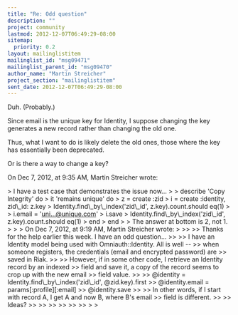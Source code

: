 ```yaml
---
title: "Re: Odd question"
description: ""
project: community
lastmod: 2012-12-07T06:49:29-08:00
sitemap:
  priority: 0.2
layout: mailinglistitem
mailinglist_id: "msg09471"
mailinglist_parent_id: "msg09470"
author_name: "Martin Streicher"
project_section: "mailinglistitem"
sent_date: 2012-12-07T06:49:29-08:00
---
```


Duh. (Probably.)

Since email is the unique key for Identity, I suppose changing the key 
generates a new record rather than changing the old one. 

Thus, what I want to do is likely delete the old ones, those where the key has 
essentially been deprecated. 

Or is there a way to change a key?


On Dec 7, 2012, at 9:35 AM, Martin Streicher wrote:

&gt; I have a test case that demonstrates the issue now...
&gt; 
&gt; describe 'Copy Integrity' do
&gt; it 'remains unique' do
&gt; z = create :zid
&gt; i = create :identity, zid\\_id: z.key
&gt; Identity.find\\_by\\_index('zid\\_id', z.key).count.should eq(1)
&gt; 
&gt; i.email = 'uni...@unique.com'
&gt; i.save
&gt; Identity.find\\_by\\_index('zid\\_id', z.key).count.should eq(1)
&gt; end
&gt; end
&gt; 
&gt; The answer at bottom is 2, not 1. 
&gt; 
&gt; 
&gt; On Dec 7, 2012, at 9:19 AM, Martin Streicher wrote:
&gt; 
&gt;&gt; 
&gt;&gt; Thanks for the help earlier this week. I have an odd question...
&gt;&gt; 
&gt;&gt; I have an Identity model being used with Omniauth::Identity. All is well -- 
&gt;&gt; when someone registers, the credentials (email and encrypted password) are 
&gt;&gt; saved in Riak. 
&gt;&gt; 
&gt;&gt; However, if in some other code, I retrieve an Identity record by an indexed 
&gt;&gt; field and save it, a copy of the record seems to crop up with the new email 
&gt;&gt; field value.
&gt;&gt; 
&gt;&gt; @identity = Identity.find\\_by\\_index('zid\\_id', @zid.key).first
&gt;&gt; @identity.email = params[:profile][:email]
&gt;&gt; @identity.save
&gt;&gt; 
&gt;&gt; In other words, if I start with record A, I get A and now B, where B's email 
&gt;&gt; field is different. 
&gt;&gt; 
&gt;&gt; Ideas?
&gt;&gt; 
&gt;&gt; 
&gt;&gt; 
&gt;&gt; 
&gt;&gt; 
&gt;&gt; 
&gt; 
&gt; 
